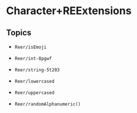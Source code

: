 # Character+REExtensions

## Topics

- ``Reer/isEmoji``

- ``Reer/int-8pgwf``

- ``Reer/string-5t203``

- ``Reer/lowercased``

- ``Reer/uppercased``

- ``Reer/randomAlphanumeric()``
